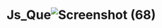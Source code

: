 # Js_Que![Screenshot (68)](https://user-images.githubusercontent.com/80274745/158066124-0401f6e5-235f-400e-abd8-f57522fde500.png)
